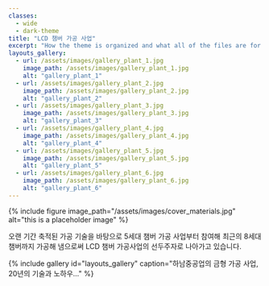 ```yaml
---
classes: 
  - wide
  - dark-theme
title: "LCD 챔버 가공 사업"
excerpt: "How the theme is organized and what all of the files are for."
layouts_gallery:
  - url: /assets/images/gallery_plant_1.jpg
    image_path: /assets/images/gallery_plant_1.jpg
    alt: "gallery_plant_1"
  - url: /assets/images/gallery_plant_2.jpg
    image_path: /assets/images/gallery_plant_2.jpg
    alt: "gallery_plant_2"
  - url: /assets/images/gallery_plant_3.jpg
    image_path: /assets/images/gallery_plant_3.jpg
    alt: "gallery_plant_3"
  - url: /assets/images/gallery_plant_4.jpg
    image_path: /assets/images/gallery_plant_4.jpg
    alt: "gallery_plant_4"
  - url: /assets/images/gallery_plant_5.jpg
    image_path: /assets/images/gallery_plant_5.jpg
    alt: "gallery_plant_5"
  - url: /assets/images/gallery_plant_6.jpg
    image_path: /assets/images/gallery_plant_6.jpg
    alt: "gallery_plant_6"
---
```


{% include figure image_path="/assets/images/cover_materials.jpg" alt="this is a placeholder image" %}

오랜 기간 축적된 가공 기술을 바탕으로 5세대 챔버 가공 사업부터 참여해 최근의 8세대 챔버까지 가공해 냄으로써 LCD 챔버 가공사업의 선두주자로 나아가고 있습니다.

{% include gallery id="layouts_gallery" caption="하남중공업의 금형 가공 사업, 20년의 기술과 노하우..." %}

